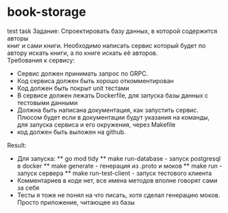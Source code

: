 # book-storage

test task Задание: Спроектировать базу данных, в которой содержится авторы  
книг и сами книги. Необходимо написать сервис который будет по  
автору искать книги, а по книге искать её авторов.  
Требования к сервису:

* Сервис должен принимать запрос по GRPC.
* Код сервиса должен быть хорошо откомментирован
* Код должен быть покрыт unit тестами
* В сервисе должен лежать Dockerfile, для запуска базы данных с  
  тестовыми данными
* Должна быть написана документация, как запустить сервис.  
  Плюсом будет если в документации будут указания на команды,  
  для запуска сервиса и его окружения, через Makefile
* код должен быть выложен на github.

Result:

* Для запуска:
  ** go mod tidy
  ** make run-database - запуск postgresql в docker
  ** make generate - генерация из .proto и моков
  ** make run - запуск сервера
  ** make run-test-client - запуск тестового клиента
* Комментариев в коде нет, все имена методов вполне говорят сами за себя
* Тесты я тоже не понял на что писать, хотя сделал генерацию моков. Просто приложение, читающее из базы
